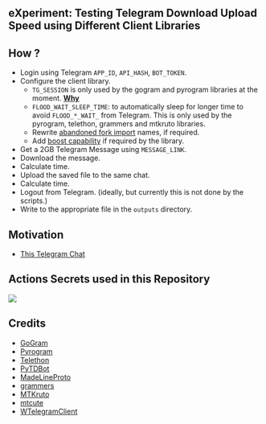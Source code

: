 ## eXperiment: Testing Telegram Download Upload Speed using Different Client Libraries

## How ?

- Login using Telegram `APP_ID`, `API_HASH`, `BOT_TOKEN`.
- Configure the client library.
    - `TG_SESSION` is only used by the gogram and pyrogram libraries at the moment. [**Why**](https://t.me/TG_Lore/22)
    - `FLOOD_WAIT_SLEEP_TIME`: to automatically sleep for longer time to avoid `FLOOD_*_WAIT_` from Telegram. This is only used by the pyrogram, telethon, grammers and mtkruto libraries.
    - Rewrite [abandoned fork import](https://github.com/TelegramPlayGround/bmt/blob/dacbca3/.github/workflows/hydrogram.yml#L31) names, if required.
    - Add [boost capability](https://github.com/TelegramPlayGround/bmt/blob/ed7f6ae/scripts/python/p2.py#L40) if required by the library.
- Get a 2GB Telegram Message using `MESSAGE_LINK`.
- Download the message.
- Calculate time.
- Upload the saved file to the same chat.
- Calculate time.
- Logout from Telegram. (ideally, but currently this is not done by the scripts.)
- Write to the appropriate file in the `outputs` directory.

## Motivation

- [This Telegram Chat](https://t.me/gogrammers/703819)

## Actions Secrets used in this Repository

![](https://is.gd/IkAgCs)

## Credits

- [GoGram](https://github.com/AmarnathCJD)
- [Pyrogram](https://github.com/delivrance)
- [Telethon](https://github.com/Lonami)
- [PyTDBot](https://github.com/AYMENJD/tdjson)
- [MadeLineProto](https://github.com/danog)
- [grammers](https://github.com/Lonami)
- [MTKruto](https://github.com/rojvv)
- [mtcute](https://github.com/teidesu)
- [WTelegramClient](https://github.com/wiz0u/WTelegramClient)
